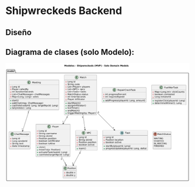 # Shipwreckeds Backend


## Diseño

## Diagrama de clases (solo Modelo):

![alt text](<src/img/Shipwreckeds modelos.png>)